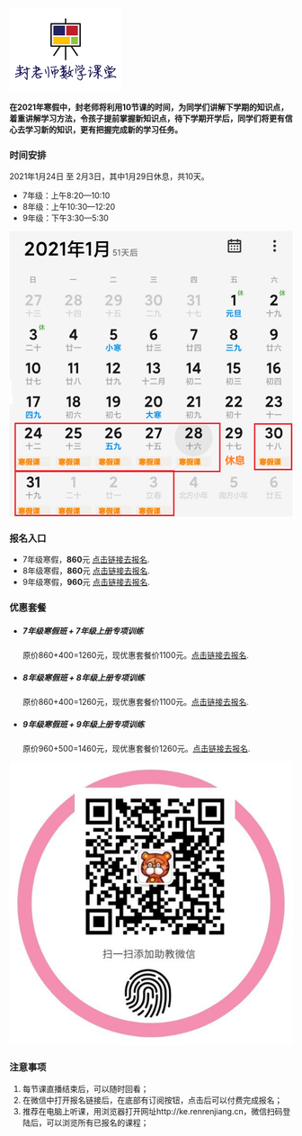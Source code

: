 ![](/imgs/logo-small.png)

**在2021年寒假中，封老师将利用10节课的时间，为同学们讲解下学期的知识点，着重讲解学习方法，令孩子提前掌握新知识点，待下学期开学后，同学们将更有信心去学习新的知识，更有把握完成新的学习任务。**

### 时间安排
2021年1月24日 至 2月3日，其中1月29日休息，共10天。
- 7年级：上午8:20—10:10
- 8年级：上午10:30—12:20
- 9年级：下午3:30—5:30

![月历方式查看时间](/imgs/2.png)

### 报名入口
- 7年级寒假，**860**元 [点击链接去报名](https://h5.renrenjiang.cn/c76351#/column?cid=76351&su=5814744 "7年级寒假").
- 8年级寒假，**860**元 [点击链接去报名](https://h5.renrenjiang.cn/c76351#/column?cid=76351&su=5814744 "8年级寒假").
- 9年级寒假，**960**元 [点击链接去报名](https://h5.renrenjiang.cn/c76351#/column?cid=76351&su=5814744 "9年级寒假").

### 优惠套餐
- ##### 7年级寒假班 + 7年级上册专项训练
  原价860+400=1260元，现优惠套餐价1100元。[点击链接去报名](http:///"7年级优惠套餐").
- ##### 8年级寒假班 + 8年级上册专项训练
  原价860+400=1260元，现优惠套餐价1100元。[点击链接去报名](http:///"8年级优惠套餐").
- ##### 9年级寒假班 + 9年级上册专项训练
  原价960+500=1460元，现优惠套餐价1260元。[点击链接去报名](http:///"9年级优惠套餐").

![封老师助教微信](/imgs/1.jpg)

### 注意事项
1. 每节课直播结束后，可以随时回看；
2. 在微信中打开报名链接后，在底部有订阅按钮，点击后可以付费完成报名；
3. 推荐在电脑上听课，用浏览器打开网址http://ke.renrenjiang.cn，微信扫码登陆后，可以浏览所有已报名的课程；
